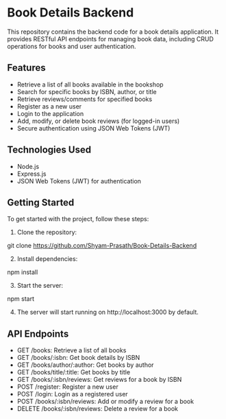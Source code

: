 # Book Details Backend

This repository contains the backend code for a book details application. It provides RESTful API endpoints for managing book data, including CRUD operations for books and user authentication.

## Features

- Retrieve a list of all books available in the bookshop
- Search for specific books by ISBN, author, or title
- Retrieve reviews/comments for specified books
- Register as a new user
- Login to the application
- Add, modify, or delete book reviews (for logged-in users)
- Secure authentication using JSON Web Tokens (JWT)

## Technologies Used

- Node.js
- Express.js
- JSON Web Tokens (JWT) for authentication

## Getting Started

To get started with the project, follow these steps:

1. Clone the repository:

 git clone https://github.com/Shyam-Prasath/Book-Details-Backend

2. Install dependencies:

npm install

3. Start the server:

npm start

4. The server will start running on http://localhost:3000 by default.

## API Endpoints

- GET /books: Retrieve a list of all books
- GET /books/:isbn: Get book details by ISBN
- GET /books/author/:author: Get books by author
- GET /books/title/:title: Get books by title
- GET /books/:isbn/reviews: Get reviews for a book by ISBN
- POST /register: Register a new user
- POST /login: Login as a registered user
- POST /books/:isbn/reviews: Add or modify a review for a book
- DELETE /books/:isbn/reviews: Delete a review for a book

